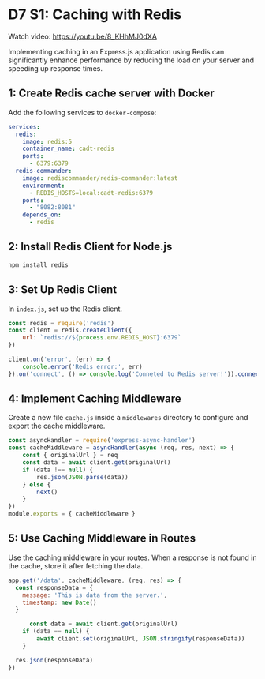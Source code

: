 # D7 S1: Caching with Redis

Watch video: https://youtu.be/8_KHhMJ0dXA

Implementing caching in an Express.js application using Redis can significantly enhance performance by reducing the load on your server and speeding up response times.

## 1: Create Redis cache server with Docker
Add the following services to `docker-compose`:
```yaml
services:
  redis:
    image: redis:5
    container_name: cadt-redis
    ports:
      - 6379:6379
  redis-commander:
    image: rediscommander/redis-commander:latest
    environment:
      - REDIS_HOSTS=local:cadt-redis:6379
    ports:
      - "8082:8081"
    depends_on:
      - redis
```
## 2: Install Redis Client for Node.js
```sh
npm install redis
```

## 3: Set Up Redis Client
In `index.js`, set up the Redis client.
```js
const redis = require('redis')
const client = redis.createClient({
    url: `redis://${process.env.REDIS_HOST}:6379`
})

client.on('error', (err) => {
    console.error('Redis error:', err)
}).on('connect', () => console.log('Conneted to Redis server!')).connect()
```

## 4: Implement Caching Middleware
Create a new file `cache.js` inside a `middlewares` directory to configure and export the cache middleware.

```js
const asyncHandler = require('express-async-handler')
const cacheMiddleware = asyncHandler(async (req, res, next) => {
    const { originalUrl } = req
    const data = await client.get(originalUrl)
    if (data !== null) {
        res.json(JSON.parse(data))
    } else {
        next()
    }
})
module.exports = { cacheMiddleware }
```

## 5: Use Caching Middleware in Routes
Use the caching middleware in your routes. When a response is not found in the cache, store it after fetching the data.
```js
app.get('/data', cacheMiddleware, (req, res) => {
  const responseData = {
    message: 'This is data from the server.',
    timestamp: new Date()
  }

      const data = await client.get(originalUrl)
    if (data == null) {
        await client.set(originalUrl, JSON.stringify(responseData))
    }

  res.json(responseData)
})
```